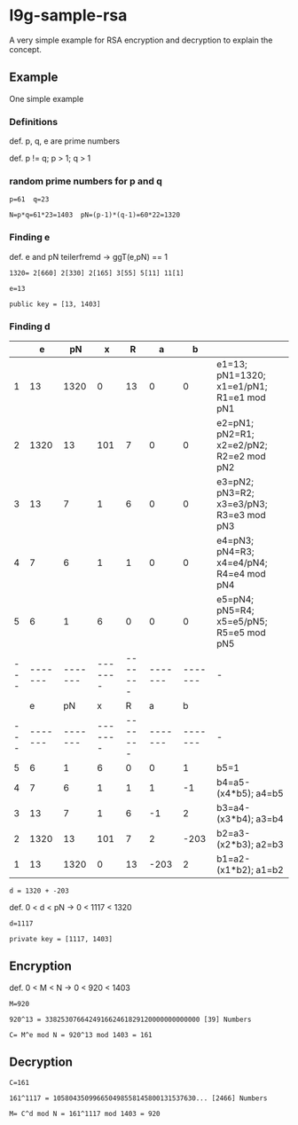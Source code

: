 # l9g-sample-rsa

A very simple example for RSA encryption and decryption to explain the concept.

## Example

One simple example

### Definitions

def. p, q, e are prime numbers

def. p != q;  p > 1; q > 1

### random prime numbers for p and q

```t
p=61  q=23

N=p*q=61*23=1403  pN=(p-1)*(q-1)=60*22=1320
```

### Finding e

def. e and pN teilerfremd -> ggT(e,pN) == 1

```t
1320= 2[660] 2[330] 2[165] 3[55] 5[11] 11[1]

e=13

public key = [13, 1403]
```

### Finding d

|   |     e |    pN |     x |     R |     a |     b | |
|---|-------|-------|-------|-------|-------|-------|-|
| 1 |    13 |  1320 |     0 |    13 |     0 |     0 | e1=13; pN1=1320; x1=e1/pN1; R1=e1 mod pN1 |
| 2 |  1320 |    13 |   101 |     7 |     0 |     0 | e2=pN1; pN2=R1; x2=e2/pN2; R2=e2 mod pN2 |
| 3 |    13 |     7 |     1 |     6 |     0 |     0 | e3=pN2; pN3=R2; x3=e3/pN3; R3=e3 mod pN3 |
| 4 |     7 |     6 |     1 |     1 |     0 |     0 | e4=pN3; pN4=R3; x4=e4/pN4; R4=e4 mod pN4 |
| 5 |     6 |     1 |     6 |     0 |     0 |     0 | e5=pN4; pN5=R4; x5=e5/pN5; R5=e5 mod pN5 |
|---|-------|-------|-------|-------|-------|-------|-|
|   |     e |    pN |     x |     R |     a |     b | |
|---|-------|-------|-------|-------|-------|-------|-|
| 5 |     6 |     1 |     6 |     0 |     0 |     1 | b5=1 |
| 4 |     7 |     6 |     1 |     1 |     1 |    -1 | b4=a5-(x4*b5); a4=b5 |
| 3 |    13 |     7 |     1 |     6 |    -1 |     2 | b3=a4-(x3*b4); a3=b4 |
| 2 |  1320 |    13 |   101 |     7 |     2 |  -203 | b2=a3-(x2*b3); a2=b3 |
| 1 |    13 |  1320 |     0 |    13 |  -203 |     2 | b1=a2-(x1*b2); a1=b2 |

`d = 1320 + -203`

def. 0 < d < pN  ->  0 < 1117 < 1320

```t
d=1117

private key = [1117, 1403]
```

## Encryption

def. 0 < M < N  ->  0 < 920 < 1403

```t
M=920

920^13 = 338253076642491662461829120000000000000 [39] Numbers

C= M^e mod N = 920^13 mod 1403 = 161
```

## Decryption

```t
C=161

161^1117 = 105804350996650498558145800131537630... [2466] Numbers

M= C^d mod N = 161^1117 mod 1403 = 920
```
